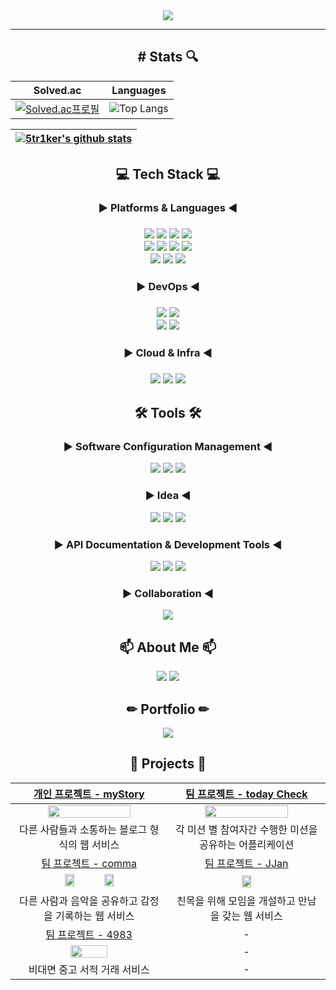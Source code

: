 <div align="center">
  <img src="https://capsule-render.vercel.app/api?type=waving&color=3B86FF&height=200&section=header&text=welcome&desc=5tr1ker%20Github%20Profile&fontSize=60&fontColor=ffffff&fontAlignY=30&descSize=20&descAlignY=50&stroke=E1FAFF">
<hr/>
  <h2># Stats 🔍</h2>
<div align="center">

|                                                       Solved.ac                                                        |                                                             Languages                                                              |
| :--------------------------------------------------------------------------------------------------------------------: | :--------------------------------------------------------------------------------------------------------------------------------: |
| [![Solved.ac프로필](http://mazassumnida.wtf/api/v2/generate_badge?boj=tjseocld)](https://solved.ac/profile/tjseocld) | ![Top Langs](https://github-readme-stats.vercel.app/api/top-langs/?username=5tr1ker&layout=compact&theme=prussian&langs_count=8) |

| [![5tr1ker's github stats](https://github-readme-stats.vercel.app/api?username=5tr1ker&show_icons=true&theme=prussian)](https://github.com/5tr1ker/github-readme-stats) |
| :-----------------------------------------------------------------------------------------------------------------------: |

  <div align="center">
  <h2>💻 Tech Stack 💻</h2>
    <h3>▶ Platforms & Languages ◀<h3/>
    <img src="https://img.shields.io/badge/HTML5-E34F26?style=for-the-badge&logo=HTML5&logoColor=white">
    <img src="https://img.shields.io/badge/CSS3-1572B6?style=for-the-badge&logo=CSS3&logoColor=white">
    <img src="https://img.shields.io/badge/JavaScript-F7DF1E?style=for-the-badge&logo=javascript&logoColor=white">
    <img src="https://img.shields.io/badge/React.js-%2320232a.svg?style=for-the-badge&logo=react&logoColor=%2361DAFB"><br/>
    <img src="https://img.shields.io/badge/Java-2C2255?style=for-the-badge&logo=Eclipse IDE&logoColor=white">
    <img src="https://img.shields.io/badge/Spring Framework-%236DB33F.svg?style=for-the-badge&logo=spring&logoColor=white">
    <img src="https://img.shields.io/badge/Spring Boot-6DB33F?style=for-the-badge&logo=Spring Boot&logoColor=white">
    <img src="https://img.shields.io/badge/Spring Security-6DB33F?style=for-the-badge&logo=Spring Security&logoColor=white"><br/>
    <img src="https://img.shields.io/badge/JPA Hibernate & QueryDSL-59666C?style=for-the-badge&logo=Hibernate&logoColor=white">
    <img src="https://img.shields.io/badge/MySQL-4479A1?style=for-the-badge&logo=MySQL&logoColor=white">
    <img src="https://img.shields.io/badge/JUnit5-25A162?style=for-the-badge&logo=JUnit5&logoColor=white">
    <h3>▶ DevOps ◀<h3/>
    <img src="https://img.shields.io/badge/Jenkins-D24939?style=for-the-badge&logo=Jenkins&logoColor=white">
    <img src="https://img.shields.io/badge/Github Actions-2088FF?style=for-the-badge&logo=githubactions&logoColor=white"><br/>
    <img src="https://img.shields.io/badge/Docker-2496ED?style=for-the-badge&logo=Docker&logoColor=white">
    <img src="https://img.shields.io/badge/Docker Compose-2496ED?style=for-the-badge&logo=Docker&logoColor=white">
    <h3>▶ Cloud & Infra ◀<h3/>
    <img src="https://img.shields.io/badge/Amazon EC2-FF9900?style=for-the-badge&logo=Amazon EC2&logoColor=white">
    <img src="https://img.shields.io/badge/Amazon S3-569A31?style=for-the-badge&logo=amazons3&logoColor=white">
    <img src="https://img.shields.io/badge/Amazon ELB-FF9900?style=for-the-badge&logo=Amazon EC2&logoColor=white">

  <h2>🛠 Tools 🛠</h2>
  <h3>▶ Software Configuration Management ◀</h3>
  <img src="https://img.shields.io/badge/Git-F05032.svg?&style=for-the-badge&logo=Git&logoColor=white">
  <img src="https://img.shields.io/badge/GitHub-181717.svg?&style=for-the-badge&logo=github&logoColor=white">
  <img src="https://img.shields.io/badge/SourceTree-0052CC?style=for-the-badge&logo=SourceTree&logoColor=white">
  <h3>▶ Idea ◀</h3>
  <img src="https://img.shields.io/badge/IntelliJ Idea-000000.svg?&style=for-the-badge&logo=intellijidea&logoColor=white">
  <img src="https://img.shields.io/badge/Eclipse%20IDE-2C2255.svg?&style=for-the-badge&logo=Eclipse%20IDE&logoColor=white">
  <img src="https://img.shields.io/badge/Visual%20Studio%20Code-007ACC.svg?&style=for-the-badge&logo=Visual%20Studio%20Code&logoColor=white"><br/>
  <h3>▶ API Documentation & Development Tools ◀</h3>
  <img src="https://img.shields.io/badge/Swagger-85EA2D?style=for-the-badge&logo=Swagger&logoColor=white">
  <img src="https://img.shields.io/badge/Rest Docs-8CA1AF?style=for-the-badge&logo=readthedocs&logoColor=white">
  <img src="https://img.shields.io/badge/Postman-FF6C37?style=for-the-badge&logo=Postman&logoColor=white">
  <h3>▶ Collaboration ◀</h3>
  <img src="https://img.shields.io/badge/Jira & Confluence-0052CC?style=for-the-badge&logo=Jira Software&logoColor=white">
  
<h2>📫 About Me 📫</h2>
<a href="https://velog.io/@tjseocld"><img src="https://img.shields.io/badge/Velog-20C997?style=flat&logo=Velog&logoColor=white&link=https://velog.io/@tjseocld"/></a>
<a href="mailto:tjseocld@gmail.com"><img src="https://img.shields.io/badge/Gmail-EA4335?style=flat&logo=Gmail&logoColor=white&link=mailto:tjseocld@gmail.com"/></a>

<h2>✏ Portfolio ✏</h2>
<a href="https://www.notion.so/5tr1ker-1e52a07c398b41b1bb6de6f47815f4a3?pvs=4"><img src="https://img.shields.io/badge/notion-000000?style=for-the-badge&logo=Notion&logoColor=white"/></a>

<br />
<h2>📖 Projects 📖</h2>

|                                                       [개인 프로젝트 - myStory](https://github.com/5tr1ker/myStory)                                                       |                                                              [팀 프로젝트 - today Check](https://github.com/5tr1ker/today-check)                                                              |
| :--------------------------------------------------------------------------------------------------------------------: | :--------------------------------------------------------------------------------------------------------------------------------: |
| <img src="https://user-images.githubusercontent.com/49367338/206065122-d03c2ef9-b8f6-49cc-83bc-271437aa6443.png" width="75%"> | <img src="https://user-images.githubusercontent.com/49367338/214649874-75fb23ac-644a-4a9a-b17d-373c6e9945a5.png" width="75%"> |
| 다른 사람들과 소통하는 블로그 형식의 웹 서비스 | 각 미션 별 참여자간 수행한 미션을 공유하는 어플리케이션 |
| [팀 프로젝트 - comma](https://github.com/5tr1ker/Comma-Back-end) | [팀 프로젝트 - JJan](https://github.com/5tr1ker/jjan_back_renewal) |
| <img src="https://github.com/5tr1ker/5tr1ker/assets/49367338/66009156-8935-4a61-8c9c-e41c6c41c627" width="25%"> <img src="https://github.com/5tr1ker/5tr1ker/assets/49367338/782dfe01-eec9-40a4-b2af-cb1c29f9b52d" width="25%" marginLeft="50px"> | <img src="https://github.com/5tr1ker/5tr1ker/assets/49367338/ea80bc1b-6351-4199-8736-529575d8e878" width="25%"> |
| 다른 사람과 음악을 공유하고 감정을 기록하는 웹 서비스 | 친목을 위해 모임을 개설하고 만남을 갖는 웹 서비스 |
| [팀 프로젝트 - 4983](https://github.com/5tr1ker/4983-server) | - |
| <img src="https://github.com/5tr1ker/5tr1ker/assets/49367338/cb74e77c-bdef-4662-b2d5-ff3518b5ebdf" width="50%" /> | - |
| 비대면 중고 서적 거래 서비스 | - |

